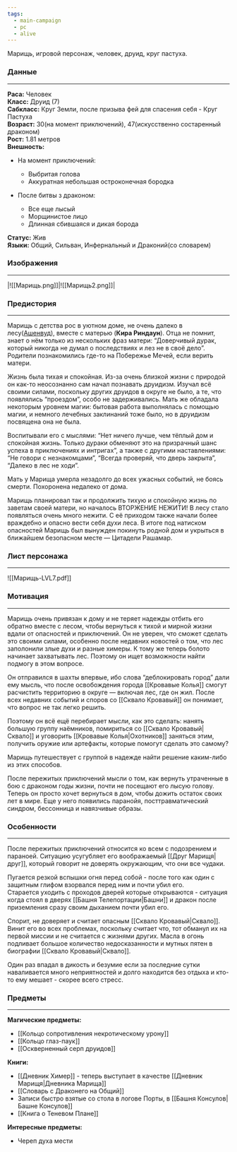 ```yaml
---
tags:
  - main-campaign
  - pc
  - alive
---
```

Марищь, игровой персонаж, человек, друид, круг пастуха.
### Данные
---
**Раса:** Человек  
**Класс:** Друид (7)  
**Сабкласс:** Круг Земли, после призыва фей для спасения себя - Круг Пастуха  
**Возраст:** 30(на момент приключений), 47(искусственно состаренный драконом)  
**Рост:** 1.81 метров  
**Внешность:**

- На момент приключений:  
	- Выбритая голова  
	- Аккуратная небольшая остроконечная бородка  

- После битвы з драконом:  
	- Все еще лысый  
	- Морщинистое лицо  
	- Длинная сбившаяся и дикая борода  

**Статус:** Жив  
**Языки:** Общий, Сильван, Инфернальный и Драконий(со словарем)  
### Изображения
---
|![[Марищь.png]]|![[Марищь2.png]]|

### Предистория
---
Марищь с детства рос в уютном доме, не очень далеко в лесу([Ашенвуд](https://forgottenrealms.fandom.com/wiki/Ashenwood)), вместе с матерью 
(**Кира Риндаун**). Отца не помнит, знает о нём только из нескольких фраз матери: “Доверчивый дурак, который никогда не думал о последствиях и лез не в своё дело”. Родители познакомились где-то на Побережье Мечей, если верить матери.  

Жизнь была тихая и спокойная. Из-за очень близкой жизни с природой он как-то неосознанно сам начал познавать друидизм. Изучал всё своими силами, поскольку других друидов в округе не было, а те, что появлялись “проездом”, особо не задерживались. Мать же обладала некоторым уровнем магии: бытовая работа выполнялась с помощью магии, и немного лечебных заклинаний тоже было, но в друидизм посвящена она не была.  

Воспитывали его с мыслями: “Нет ничего лучше, чем тёплый дом и спокойная жизнь. Только дураки обменяют это на призрачный шанс успеха в приключениях и интригах”, а также с другими наставлениями: “Не говори с незнакомцами”, “Всегда проверяй, что дверь закрыта”, “Далеко в лес не ходи”.  

Мать у Марища умерла незадолго до всех ужасных событий, не боясь смерти. Похоронена недалеко от дома.  

Марищь планировал так и продолжить тихую и спокойную жизнь по заветам своей матери, но началось ВТОРЖЕНИЕ НЕЖИТИ! В лесу стало появляться очень много нежити. С её приходом также начали более враждебно и опасно вести себя духи леса. В итоге под натиском опасностей Марищь был вынужден покинуть родной дом и укрыться в ближайшем безопасном месте — Цитадели Рашамар.  

### Лист персонажа
---
![[Марищь-LVL7.pdf]]

### Мотивация
---
Марищь очень привязан к дому и не теряет надежды отбить его обратно вместе с лесом, чтобы вернуться к тихой и мирной жизни вдали от опасностей и приключений. Он не уверен, что сможет сделать это своими силами, особенно после недавних новостей о том, что лес заполонили злые духи и разные химеры. К тому же теперь болото начинает захватывать лес. Поэтому он ищет возможности найти подмогу в этом вопросе.  

Он отправился в шахты впервые, ибо слова “деблокировать город” дали ему мысль, что после освобождения города [[Кровавые Колья]] смогут расчистить территорию в округе — включая лес, где он жил. После всех недавних событий и споров со [[Сквало Кровавый]] он понимает, что вопрос не так легко решить.  

Поэтому он всё ещё перебирает мысли, как это сделать: нанять большую группу наёмников, помириться со [[Сквало Кровавый|Сквало]] и уговорить [[Кровавые Колья|Охотников]] заняться этим, получить оружие или артефакты, которые помогут сделать это самому?  

Марищь путешествует с группой в надежде найти решение каким-либо из этих способов.  

После пережитых приключений мысли о том, как вернуть утраченные в бою с драконом годы жизни, почти не посещают его лысую голову. Теперь он просто хочет вернуться в дом, чтобы дожить остаток своих лет в мире. Еще у него появились паранойя, посттравматический синдром, бессонница и навязчивые образы.  

### Особенности
---
После пережитых приключений относится ко всем с подозрением и параноей. Ситуацию усугубляет его воображаемый [[Друг Марищя|друг]], который говорит не доверять окружающим, что они все чудаки.  

Пугается резкой вспышки огня перед собой - после того как один с защитным глифом взорвался перед ним и почти убил его.  
Старается уходить с проходов дверей которые открываются - ситуация когда стоял в дверях [[Башня Телепортации|Башни]] и дракон после приземления сразу своим дыханием почти убил его.  

Спорит, не доверяет и считает опасным [[Сквало Кровавый|Сквало]]. Винит его во всех проблемах, поскольку считает что, тот обманул их на первой миссии и не считается с жизнями других. Масла в огонь подливает большое количество недосказанности и мутных пятен в биографии [[Сквало Кровавый|Сквало]].  

Один раз впадал в дикость и безумие если за последние сутки наваливается много неприятностей и долго находится без отдыха и кто-то ему мешает - скорее всего стресс.  
### Предметы
---
**Магические предметы:**

- [[Кольцо сопротивления некротическому урону]]  
- [[Кольцо глаз-паук]]  
- [[Оскверненный серп друидов]]  

**Книги:**

- [[Дневник Химер]] - теперь выступает в качестве [[Дневник Марищя|Дневника Марища]]  
- [[Словарь с Драконего на Общий]]  
- Записи быстро взятые со стола в логове Порты, в [[Башня Консулов|Башне Консулов]]  
- [[Книга о Теневом Плане]]  

**Интересные предметы:**

- Череп духа мести  